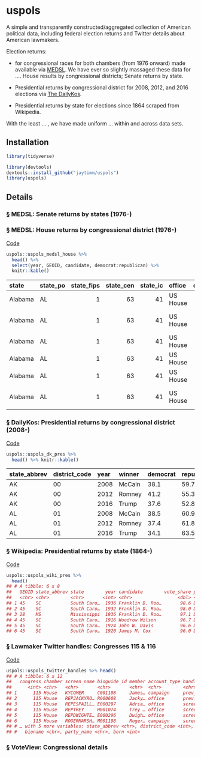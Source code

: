 uspols
======

A simple and transparently constructed/aggregated collection of American
political data, including federal election returns and Twitter details
about American lawmakers.

Election returns:

-   for congressional races for both chambers (from 1976 onward) made
    available via [MEDSL](). We have ever so slightly massaged these
    data for …. House results by congressional districts; Senate returns
    by state.

-   Presidential returns by congressional district for 2008, 2012, and
    2016 elections via [The DailyKos]().

-   Presidential returns by state for elections since 1864 scraped from
    Wikipedia.

With the least … , we have made uniform … within and across data sets.

Installation
------------

``` r
library(tidyverse)
```

``` r
library(devtools)
devtools::install_github("jaytimm/uspols")
library(uspols) 
```

Details
-------

### § MEDSL: Senate returns by states (1976-)

### § MEDSL: House returns by congressional district (1976-)

[Code](https://github.com/jaytimm/uspols/blob/master/medsl.md)

``` r
uspols::uspols_medsl_house %>%
  head() %>%
  select(year, GEOID, candidate, democrat:republican) %>%
  knitr::kable()
```

<table>
<colgroup>
<col style="width: 4%" />
<col style="width: 4%" />
<col style="width: 5%" />
<col style="width: 5%" />
<col style="width: 4%" />
<col style="width: 4%" />
<col style="width: 4%" />
<col style="width: 3%" />
<col style="width: 4%" />
<col style="width: 4%" />
<col style="width: 3%" />
<col style="width: 5%" />
<col style="width: 5%" />
<col style="width: 4%" />
<col style="width: 2%" />
<col style="width: 3%" />
<col style="width: 14%" />
<col style="width: 4%" />
<col style="width: 3%" />
<col style="width: 5%" />
</colgroup>
<thead>
<tr class="header">
<th style="text-align: left;">state</th>
<th style="text-align: left;">state_po</th>
<th style="text-align: right;">state_fips</th>
<th style="text-align: right;">state_cen</th>
<th style="text-align: right;">state_ic</th>
<th style="text-align: left;">office</th>
<th style="text-align: right;">district</th>
<th style="text-align: left;">stage</th>
<th style="text-align: left;">special</th>
<th style="text-align: left;">writein</th>
<th style="text-align: left;">mode</th>
<th style="text-align: right;">totalvotes</th>
<th style="text-align: left;">unofficial</th>
<th style="text-align: right;">version</th>
<th style="text-align: right;">year</th>
<th style="text-align: left;">GEOID</th>
<th style="text-align: left;">candidate</th>
<th style="text-align: right;">democrat</th>
<th style="text-align: right;">other</th>
<th style="text-align: right;">republican</th>
</tr>
</thead>
<tbody>
<tr class="odd">
<td style="text-align: left;">Alabama</td>
<td style="text-align: left;">AL</td>
<td style="text-align: right;">1</td>
<td style="text-align: right;">63</td>
<td style="text-align: right;">41</td>
<td style="text-align: left;">US House</td>
<td style="text-align: right;">1</td>
<td style="text-align: left;">gen</td>
<td style="text-align: left;">FALSE</td>
<td style="text-align: left;">FALSE</td>
<td style="text-align: left;">total</td>
<td style="text-align: right;">157170</td>
<td style="text-align: left;">FALSE</td>
<td style="text-align: right;">20171005</td>
<td style="text-align: right;">1976</td>
<td style="text-align: left;">0101</td>
<td style="text-align: left;">Jack Edwards</td>
<td style="text-align: right;">37.48</td>
<td style="text-align: right;">0.00</td>
<td style="text-align: right;">62.52</td>
</tr>
<tr class="even">
<td style="text-align: left;">Alabama</td>
<td style="text-align: left;">AL</td>
<td style="text-align: right;">1</td>
<td style="text-align: right;">63</td>
<td style="text-align: right;">41</td>
<td style="text-align: left;">US House</td>
<td style="text-align: right;">2</td>
<td style="text-align: left;">gen</td>
<td style="text-align: left;">FALSE</td>
<td style="text-align: left;">FALSE</td>
<td style="text-align: left;">total</td>
<td style="text-align: right;">156362</td>
<td style="text-align: left;">FALSE</td>
<td style="text-align: right;">20171005</td>
<td style="text-align: right;">1976</td>
<td style="text-align: left;">0102</td>
<td style="text-align: left;">William L. “Bill” Dickinson</td>
<td style="text-align: right;">42.39</td>
<td style="text-align: right;">0.00</td>
<td style="text-align: right;">57.60</td>
</tr>
<tr class="odd">
<td style="text-align: left;">Alabama</td>
<td style="text-align: left;">AL</td>
<td style="text-align: right;">1</td>
<td style="text-align: right;">63</td>
<td style="text-align: right;">41</td>
<td style="text-align: left;">US House</td>
<td style="text-align: right;">3</td>
<td style="text-align: left;">gen</td>
<td style="text-align: left;">FALSE</td>
<td style="text-align: left;">FALSE</td>
<td style="text-align: left;">total</td>
<td style="text-align: right;">108048</td>
<td style="text-align: left;">FALSE</td>
<td style="text-align: right;">20171005</td>
<td style="text-align: right;">1976</td>
<td style="text-align: left;">0103</td>
<td style="text-align: left;">Bill Nichols</td>
<td style="text-align: right;">98.97</td>
<td style="text-align: right;">1.03</td>
<td style="text-align: right;">0.00</td>
</tr>
<tr class="even">
<td style="text-align: left;">Alabama</td>
<td style="text-align: left;">AL</td>
<td style="text-align: right;">1</td>
<td style="text-align: right;">63</td>
<td style="text-align: right;">41</td>
<td style="text-align: left;">US House</td>
<td style="text-align: right;">4</td>
<td style="text-align: left;">gen</td>
<td style="text-align: left;">FALSE</td>
<td style="text-align: left;">FALSE</td>
<td style="text-align: left;">total</td>
<td style="text-align: right;">176022</td>
<td style="text-align: left;">FALSE</td>
<td style="text-align: right;">20171005</td>
<td style="text-align: right;">1976</td>
<td style="text-align: left;">0104</td>
<td style="text-align: left;">Tom Bevill</td>
<td style="text-align: right;">80.38</td>
<td style="text-align: right;">0.00</td>
<td style="text-align: right;">19.62</td>
</tr>
<tr class="odd">
<td style="text-align: left;">Alabama</td>
<td style="text-align: left;">AL</td>
<td style="text-align: right;">1</td>
<td style="text-align: right;">63</td>
<td style="text-align: right;">41</td>
<td style="text-align: left;">US House</td>
<td style="text-align: right;">5</td>
<td style="text-align: left;">gen</td>
<td style="text-align: left;">FALSE</td>
<td style="text-align: left;">FALSE</td>
<td style="text-align: left;">total</td>
<td style="text-align: right;">113560</td>
<td style="text-align: left;">FALSE</td>
<td style="text-align: right;">20171005</td>
<td style="text-align: right;">1976</td>
<td style="text-align: left;">0105</td>
<td style="text-align: left;">Ronnie G. Flippo</td>
<td style="text-align: right;">99.99</td>
<td style="text-align: right;">0.00</td>
<td style="text-align: right;">0.00</td>
</tr>
<tr class="even">
<td style="text-align: left;">Alabama</td>
<td style="text-align: left;">AL</td>
<td style="text-align: right;">1</td>
<td style="text-align: right;">63</td>
<td style="text-align: right;">41</td>
<td style="text-align: left;">US House</td>
<td style="text-align: right;">6</td>
<td style="text-align: left;">gen</td>
<td style="text-align: left;">FALSE</td>
<td style="text-align: left;">FALSE</td>
<td style="text-align: left;">total</td>
<td style="text-align: right;">162518</td>
<td style="text-align: left;">FALSE</td>
<td style="text-align: right;">20171005</td>
<td style="text-align: right;">1976</td>
<td style="text-align: left;">0106</td>
<td style="text-align: left;">John H. Buchanan, Jr.</td>
<td style="text-align: right;">42.69</td>
<td style="text-align: right;">0.63</td>
<td style="text-align: right;">56.68</td>
</tr>
</tbody>
</table>

### § DailyKos: Presidential returns by congressional district (2008-)

[Code](https://github.com/jaytimm/uspols/blob/master/daily-kos.md)

``` r
uspols::uspols_dk_pres %>%
  head() %>% knitr::kable()
```

| state\_abbrev | district\_code | year | winner | democrat | republican |
|:--------------|:---------------|:-----|:-------|:---------|:-----------|
| AK            | 00             | 2008 | McCain | 38.1     | 59.7       |
| AK            | 00             | 2012 | Romney | 41.2     | 55.3       |
| AK            | 00             | 2016 | Trump  | 37.6     | 52.8       |
| AL            | 01             | 2008 | McCain | 38.5     | 60.9       |
| AL            | 01             | 2012 | Romney | 37.4     | 61.8       |
| AL            | 01             | 2016 | Trump  | 34.1     | 63.5       |

### § Wikipedia: Presidential returns by state (1864-)

[Code](https://github.com/jaytimm/uspols/blob/master/wikipedia.md)

``` r
uspols::uspols_wiki_pres %>%
  head()
## # A tibble: 6 x 8
##   GEOID state_abbrev state        year candidate        vote_share party  winner
##   <chr> <chr>        <chr>       <int> <chr>                 <dbl> <chr>   <int>
## 1 45    SC           South Caro…  1936 Franklin D. Roo…       98.6 Democ…      1
## 2 45    SC           South Caro…  1932 Franklin D. Roo…       98.0 Democ…      1
## 3 28    MS           Mississippi  1936 Franklin D. Roo…       97.1 Democ…      1
## 4 45    SC           South Caro…  1916 Woodrow Wilson         96.7 Democ…      1
## 5 45    SC           South Caro…  1924 John W. Davis          96.6 Democ…      1
## 6 45    SC           South Caro…  1920 James M. Cox           96.0 Democ…      1
```

### § Lawmaker Twitter handles: Congresses 115 & 116

[Code](https://github.com/jaytimm/twitter-and-us-lawmakers/blob/master/twitter-handles.md)

``` r
uspols::uspols_twitter_handles %>% head()
## # A tibble: 6 x 12
##   congress chamber screen_name bioguide_id member account_type handle_type
##      <int> <chr>   <chr>       <chr>       <chr>  <chr>        <chr>      
## 1      115 House   KYCOMER     C001108     James… campaign     prev_names 
## 2      115 House   REPJACKYRO… R000608     Jacky… office       prev_names 
## 3      115 House   REPESPAILL… E000297     Adria… office       screen_name
## 4      115 House   REPTREY     H001074     Trey … office       screen_name
## 5      115 House   REPDWIGHTE… E000296     Dwigh… office       screen_name
## 6      115 House   ROGERMARSH… M001198     Roger… campaign     screen_name
## # … with 5 more variables: state_abbrev <chr>, district_code <int>,
## #   bioname <chr>, party_name <chr>, born <int>
```

### § VoteView: Congressional details

